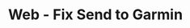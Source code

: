 ---
title: Web - Fix Send to Garmin
type: note
permalink: dev-priorities/backlogs/web-fix-send-to-garmin
---